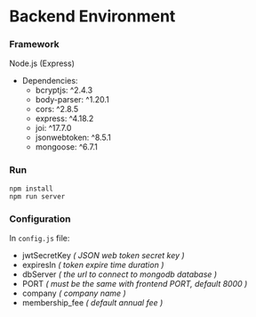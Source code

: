 # Backend Environment
### Framework
Node.js (Express)
+ Dependencies:
  + bcryptjs: ^2.4.3
  + body-parser: ^1.20.1
  + cors: ^2.8.5
  + express: ^4.18.2
  + joi: ^17.7.0
  + jsonwebtoken: ^8.5.1
  + mongoose: ^6.7.1
### Run
```shell
npm install
npm run server
```
### Configuration
In `config.js` file:
+ jwtSecretKey *( JSON web token secret key )*
+ expiresIn *( token expire time duration )*
+ dbServer *( the url to connect to mongodb database )*
+ PORT *( must be the same with frontend PORT, default 8000 )*
+ company *( company name )*
+ membership_fee *( default annual fee )*
